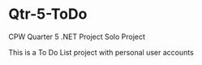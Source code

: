 # Qtr-5-ToDo
CPW Quarter 5 .NET Project
Solo Project

This is a To Do List project with personal user accounts
